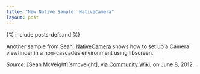 ```yaml
---
title: "New Native Sample: NativeCamera"
layout: post
---
```

{% include posts-defs.md %}

Another sample from Sean: [NativeCamera](https://github.com/blackberry/Cascades-Community-Samples/tree/master/NativeCamera)
shows how to set up a Camera viewfinder in a non-cascades environment using libscreen.

_Source_: [Sean McVeight][smcveight], via [Community Wiki](http://blackberry.github.com/Community/Camera.html), on June 8, 2012.
